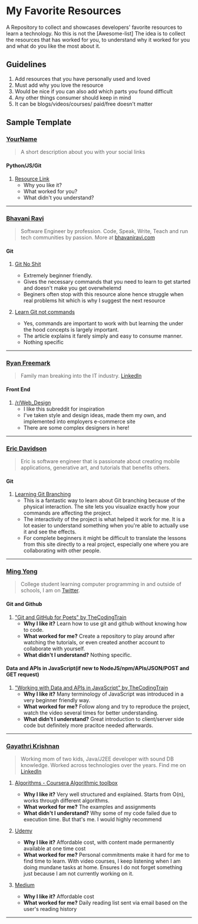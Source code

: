 # My Favorite Resources
A Repository to collect and showcases developers' favorite resources to learn a technology. No this is not the [Awesome-list] The idea is to collect the resources that has worked for you, to understand why it worked for you and what do you like the most about it. 

## Guidelines
1. Add resources that you have personally used and loved
2. Must add why you love the resource
3. Would be nice if you can also add which parts you found difficult
4. Any other things consumer should keep in mind
5. It can be blogs/videos/courses/ paid/free doesn't matter

## Sample Template

### [YourName](github_link)

> A short description about you with your social links

#### Python/JS/Git
1. [Resource Link]()
    - Why you like it?
    - What worked for you?
    - What didn't you understand?
    
  ---

### [Bhavani Ravi](github.com/bhavaniravi)

> Software Engineer by profession. Code, Speak, Write, Teach and run tech communities by passion. More at [bhavaniravi.com](bhavaniravi.com)

#### Git
1. [Git No Shit](http://rogerdudler.github.io/git-guide/)
    - Extremely beginner friendly. 
    - Gives the necessary commands that you need to learn to get started and doesn't make you get overwhelemd
    - Beginers often stop with this resource alone hence struggle when real problems hit which is why I suggest the next resource
    
2. [Learn Git not commands](https://dev.to/unseenwizzard/learn-git-concepts-not-commands-4gjc)
    - Yes, commands are important to work with but learning the under the hood concepts is largely important. 
    - The article explains it farely simply and easy to consume manner. 
    - Nothing specific
    
  ---  
  
### [Ryan Freemark](https://github.com/freemark21)

> Family man breaking into the IT industry. [LinkedIn](http://linkedin.com/in/ryanfreemark)

#### Front End
1. [/r/Web_Design](https://www.reddit.com/r/web_design/)
    - I like this subreddit for inspiration
    - I've taken style and design ideas, made them my own, and implemented into employers e-commerce site
    - There are some complex designers in here!
    
  ---


### [Eric Davidson](https://github.com/erdavids)

> Eric is software engineer that is passionate about creating mobile applications, generative art, and tutorials that benefits others.

#### Git
1. [Learning Git Branching](https://learngitbranching.js.org)
    - This is a fantastic way to learn about Git branching because of the physical interaction. The site lets you visualize exactly how your commands are affecting the project.
    - The interactivity of the project is what helped it work for me. It is a lot easier to understand something when you're able to actually use it and see the effects.
    - For complete beginners it might be difficult to translate the lessons from this site directly to a real project, especially one where you are collaborating with other people.

  ---
  
  
### [Ming Yong](https://github.com/ming-yong)

> College student learning computer programming in and outside of schools, I am on [Twitter](https://twitter.com/ming__yong).

#### Git and Github
1. ["Git and GitHub for Poets" by TheCodingTrain](https://www.youtube.com/playlist?list=PLRqwX-V7Uu6ZF9C0YMKuns9sLDzK6zoiV)
    - **Why I like it?** Learn how to use git and github without knowing how to code.
    - **What worked for me?** Create a repository to play around after watching the tutorials, or even created another account to collaborate with yourself.
    - **What didn't I understand?** Nothing specific.

#### Data and APIs in JavaScript(if new to NodeJS/npm/APIs/JSON/POST and GET request)
1. ["Working with Data and APIs in JavaScript" by TheCodingTrain](https://www.youtube.com/playlist?list=PLRqwX-V7Uu6YxDKpFzf_2D84p0cyk4T7X)
    - **Why I like it?** Many terminology of JavaScript was introduced in a very beginner friendly way.
    - **What worked for me?** Follow along and try to reproduce the project, watch the video several times for better understanding.
    - **What didn't I understand?** Great introduction to client/server side code but definitely more pracitce needed afterwards.
    
  ---
### [Gayathri Krishnan](https://github.com/gayathri-krishnan)  
> Working mom of two kids, Java/J2EE developer with sound DB knowledge. Worked across technologies over the years. Find me on [LinkedIn](https://www.linkedin.com/in/gayathri-krishnan-24738148/)

  1. [Algorithms - Coursera Algorithmic toolbox](https://www.coursera.org/learn/algorithmic-toolbox)
     - **Why I like it?** Very well structured and explained. Starts from O(n), works through different algorithms. 
     - **What worked for me?** The examples and assignments
     - **What didn't I understand?** Why some of my code failed due to execution time. But that's me. I would highly recommend
    
  2. [Udemy](https://udemy.com)
     - **Why I like it?** Affordable cost, with content made permanently available at one time cost 
     - **What worked for me?** Personal commitments make it hard for me to find time to learn. With video courses, I keep listening when       I am doing mundane tasks at home. Ensures I do not forget something just because I am not currently working on it.
    
  3. [Medium](https://medium.com/)
     - **Why I like it?** Affordable cost 
     - **What worked for me?** Daily reading list sent via email based on the user's reading history
---
